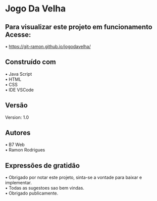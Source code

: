 # Jogo Da Velha

## Para visualizar este projeto em funcionamento Acesse:

•	https://git-ramon.github.io/jogodavelha/

## Construído com

•	Java Script<br>
•	HTML<br>
•	CSS<br>
•	IDE VSCode

## Versão

Version: 1.0

## Autores

•	B7 Web <br>
•	Ramon Rodrigues

## Expressões de gratidão

•	Obrigado por notar este projeto, sinta-se a vontade para baixar e implementar.  
•	Todas as sugestoes sao bem vindas.<br>
•	Obrigado publicamente.


